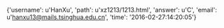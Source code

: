 {'username': u'HanXu', 'path': u'xz1213/1213.html', 'answer': u'C', 'email': u'hanxu13@mails.tsinghua.edu.cn', 'time': '2016-02-27:14:20:05'}